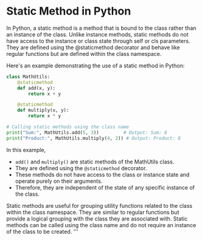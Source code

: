 # Static Method in Python

In Python, a static method is a method that is bound to the class rather than an instance of the class. Unlike instance methods, static methods do not have access to the instance or class state through self or cls parameters. They are defined using the @staticmethod decorator and behave like regular functions but are defined within the class namespace.

Here's an example demonstrating the use of a static method in Python:

```python
class MathUtils:
    @staticmethod
    def add(x, y):
        return x + y

    @staticmethod
    def multiply(x, y):
        return x * y

# Calling static methods using the class name
print("Sum:", MathUtils.add(5, 3))         # Output: Sum: 8
print("Product:", MathUtils.multiply(4, 2)) # Output: Product: 8
```

In this example,

- `add()` and `multiply()` are static methods of the MathUtils class. 
- They are defined using the `@staticmethod` decorator. 
- These methods do not have access to the class or instance state and operate purely on their arguments. 
- Therefore, they are independent of the state of any specific instance of the class.


Static methods are useful for grouping utility functions related to the class within the class namespace. They are similar to regular functions but provide a logical grouping with the class they are associated with. Static methods can be called using the class name and do not require an instance of the class to be created.
'''